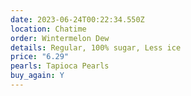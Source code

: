 ```yaml
---
date: 2023-06-24T00:22:34.550Z
location: Chatime
order: Wintermelon Dew
details: Regular, 100% sugar, Less ice
price: "6.29"
pearls: Tapioca Pearls
buy_again: Y
---
```

